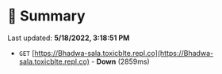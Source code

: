# 📖 Summary
Last updated: **5/18/2022, 3:18:51 PM**

- `GET` [https://Bhadwa-sala.toxicblte.repl.co](https://Bhadwa-sala.toxicblte.repl.co) - **Down** (2859ms)
